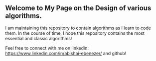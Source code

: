 ## Welcome to My Page on the Design of various algorithms.

I am maintaining this repository to contain algorithms as I learn to code them. In the course of time, I hope this repository contains the most essential and classic algorithms!

Feel free to connect with me on linkedin: https://www.linkedin.com/in/abishai-ebenezer/ and github!

